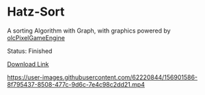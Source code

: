 # Hatz-Sort
A sorting Algorithm with Graph, with graphics powered by [olcPixelGameEngine](https://github.com/OneLoneCoder/olcPixelGameEngine)

Status: Finished

[Download Link](https://github.com/blindeyethe/Hatz-Sort/raw/main/Sorting%20Algorithm/Release/Sorting%20Algorithm.exe)

https://user-images.githubusercontent.com/62220844/156901586-8f795437-8508-477c-9d6c-7e4c98c2dd21.mp4
